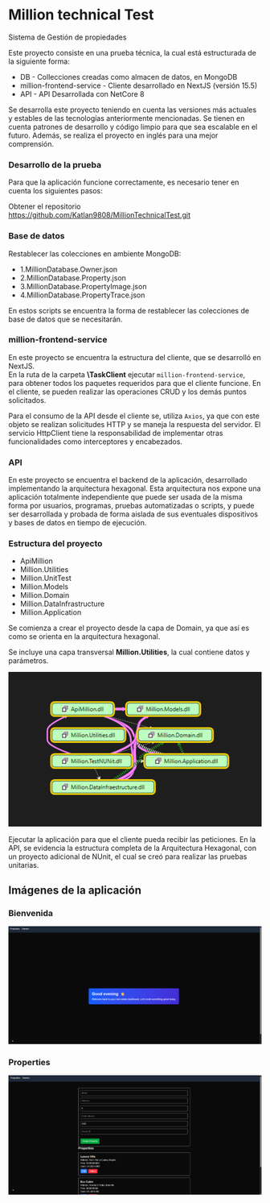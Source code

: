 # Million technical Test

Sistema de Gestión de propiedades

Este proyecto consiste en una prueba técnica, la cual está estructurada de la siguiente forma:

<ul>
  <li>DB - Collecciones creadas como almacen de datos, en MongoDB</li>
  <li>million-frontend-service - Cliente desarrollado en NextJS (versión 15.5)</li>
  <li>API - API Desarrollada con NetCore 8</li>
</ul>

Se desarrolla este proyecto teniendo en cuenta las versiones más actuales y estables de las tecnologías anteriormente mencionadas. Se tienen en cuenta patrones de desarrollo y código limpio para que sea escalable en el futuro. Además, se realiza el proyecto en inglés para una mejor comprensión.

### Desarrollo de la prueba

Para que la aplicación funcione correctamente, es necesario tener en cuenta los siguientes pasos:

Obtener el repositorio <link> https://github.com/Katlan9808/MillionTechnicalTest.git


### Base de datos
Restablecer las colecciones en ambiente MongoDB:
<ul>
  <li>1.MillionDatabase.Owner.json</li>
  <li>2.MillionDatabase.Property.json</li>
  <li>3.MillionDatabase.PropertyImage.json</li>
  <li>4.MillionDatabase.PropertyTrace.json</li>
</ul>

En estos scripts se encuentra la forma de restablecer las colecciones de base de datos que se necesitarán.


### million-frontend-service
En este proyecto se encuentra la estructura del cliente, que se desarrolló en NextJS. <br>
En la ruta de la carpeta <strong>\TaskClient</strong> ejecutar <code>million-frontend-service</code>, para obtener todos los paquetes requeridos para que el cliente funcione. En el cliente, se pueden realizar las operaciones CRUD y los demás puntos solicitados.

Para el consumo de la API desde el cliente se, utiliza `Axios`, ya que con este objeto se realizan solicitudes HTTP y se maneja la respuesta del servidor. El servicio HttpClient tiene la responsabilidad de implementar otras funcionalidades como interceptores y encabezados.

### API
En este proyecto se encuentra el backend de la aplicación, desarrollado implementando la arquitectura hexagonal. Esta arquitectura nos expone una aplicación totalmente independiente que puede ser usada de la misma forma por usuarios, programas, pruebas automatizadas o scripts, y puede ser desarrollada y probada de forma aislada de sus eventuales dispositivos y bases de datos en tiempo de ejecución.

### Estructura del proyecto

<ul>
  <li>ApiMillion</li>
  <li>Million.Utilities</li>
  <li>Million.UnitTest</li>
  <li>Million.Models</li>
  <li>Million.Domain</li>
  <li>Million.DataInfrastructure</li>
  <li>Million.Application</li>
</ul>

Se comienza a crear el proyecto desde la capa de Domain, ya que así es como se orienta en la arquitectura hexagonal.

Se incluye una capa transversal <strong>Million.Utilities</strong>,  la cual contiene datos y parámetros.

<img title="Architecture=" src="Images/Estructure.png">


Ejecutar la aplicación para que el cliente pueda recibir las peticiones. En la API, se evidencia la estructura completa de la Arquitectura Hexagonal, con un proyecto adicional de NUnit, el cual se creó para realizar las pruebas unitarias.

## Imágenes de la aplicación

### Bienvenida
<img title="Architecture=" src="Images/Welcome.png">

### Properties
<img title="Architecture=" src="Images/Properties.png">

<!-- ### Owners
<img title="Architecture=" src="Images/Owners.png">

### API
<img title="Architecture=" src="Images/API.png">

### DB
<img title="Architecture=" src="Images/DB.png"> -->








